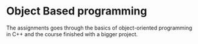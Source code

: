 # Object Based programming
The assignments goes through the basics of object-oriented programming in C++ and the course finished with a bigger project.
